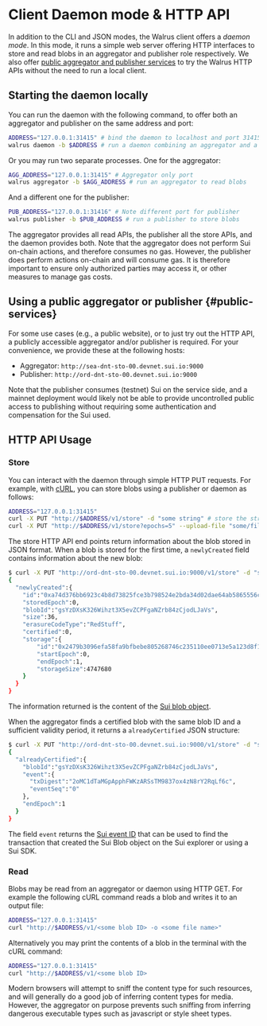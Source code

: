# Client Daemon mode & HTTP API

In addition to the CLI and JSON modes, the Walrus client offers a *daemon mode*. In this mode, it
runs a simple web server offering HTTP interfaces to store and read blobs in an aggregator and
publisher role respectively. We also offer
[public aggregator and publisher services](#public-services) to try the Walrus HTTP APIs without
the need to run a local client.

## Starting the daemon locally

You can run the daemon with the following command, to offer both an aggregator and publisher on
the same address and port:

```sh
ADDRESS="127.0.0.1:31415" # bind the daemon to localhost and port 31415 for both
walrus daemon -b $ADDRESS # run a daemon combining an aggregator and a publisher
```

Or you may run two separate processes. One for the aggregator:

```sh
AGG_ADDRESS="127.0.0.1:31415" # Aggregator only port
walrus aggregator -b $AGG_ADDRESS # run an aggregator to read blobs
```

And a different one for the publisher:

```sh
PUB_ADDRESS="127.0.0.1:31416" # Note different port for publisher
walrus publisher -b $PUB_ADDRESS # run a publisher to store blobs
```

The aggregator provides all read APIs, the publisher all the store APIs, and the daemon provides
both. Note that the aggregator does not perform Sui on-chain actions, and therefore consumes no gas.
However, the publisher does perform actions on-chain and will consume gas. It is therefore important
to ensure only authorized parties may access it, or other measures to manage gas costs.

## Using a public aggregator or publisher {#public-services}

For some use cases (e.g., a public website), or to just try out the HTTP API, a publicly accessible
aggregator and/or publisher is required. For your convenience, we provide these at the following
hosts:

- Aggregator: `http://sea-dnt-sto-00.devnet.sui.io:9000`
- Publisher: `http://ord-dnt-sto-00.devnet.sui.io:9000`

Note that the publisher consumes (testnet) Sui on the service side, and a mainnet deployment would
likely not be able to provide uncontrolled public access to publishing without requiring some
authentication and compensation for the Sui used.

## HTTP API Usage

### Store

You can interact with the daemon through simple HTTP PUT requests. For example, with
[cURL](https://curl.se), you can store blobs using a publisher or daemon as follows:

```sh
ADDRESS="127.0.0.1:31415"
curl -X PUT "http://$ADDRESS/v1/store" -d "some string" # store the string `some string` for 1 storage epoch
curl -X PUT "http://$ADDRESS/v1/store?epochs=5" --upload-file "some/file" # store file `some/file` for 5 storage epochs
```

The store HTTP API end points return information about the blob stored in JSON format. When a blob
is stored for the first time, a `newlyCreated` field contains information about the
new blob:

```sh
$ curl -X PUT "http://ord-dnt-sto-00.devnet.sui.io:9000/v1/store" -d "some other string"
{
  "newlyCreated":{
    "id":"0xa74d376bb6923c4b8d73825fce3b798524e2bda34d02dae64ab5865556c54000",
    "storedEpoch":0,
    "blobId":"gsYzDXsK326Wihzt3X5evZCPFgaNZrb84zCjodLJaVs",
    "size":36,
    "erasureCodeType":"RedStuff",
    "certified":0,
    "storage":{
        "id":"0x2479b3096efa58fa9bfbebe805268746c235110ee0713e5a123d8f1754c2ccc3",
        "startEpoch":0,
        "endEpoch":1,
        "storageSize":4747680
    }
  }
}
```

The information returned is the content of the [Sui blob object](../dev-guide/sui-struct.md).

When the aggregator finds a certified blob with the same blob ID and a sufficient validity period,
it returns a `alreadyCertified` JSON structure:

```sh
$ curl -X PUT "http://ord-dnt-sto-00.devnet.sui.io:9000/v1/store" -d "some other string"
{
  "alreadyCertified":{
    "blobId":"gsYzDXsK326Wihzt3X5evZCPFgaNZrb84zCjodLJaVs",
    "event":{
      "txDigest":"2oMC1dTaMGpApphFWKzARSsTM9837ox4zN8rY2RqLf6c",
      "eventSeq":"0"
    },
    "endEpoch":1
  }
}
```

The field `event` returns the [Sui event ID](../dev-guide/sui-struct.md) that can be used to
find the transaction that created the Sui Blob object on the Sui explorer or using a Sui SDK.

### Read

Blobs may be read from an aggregator or daemon using HTTP GET. For example the following cURL
command reads a blob and writes it to an output file:

```sh
ADDRESS="127.0.0.1:31415"
curl "http://$ADDRESS/v1/<some blob ID> -o <some file name>"
```

Alternatively you may print the contents of a blob in the terminal with the cURL command:

```sh
ADDRESS="127.0.0.1:31415"
curl "http://$ADDRESS/v1/<some blob ID>
```

Modern browsers will attempt to sniff the content type for such resources, and will generally do a
good job of inferring content types for media. However, the aggregator on purpose prevents such
sniffing from inferring dangerous executable types such as javascript or style sheet types.
